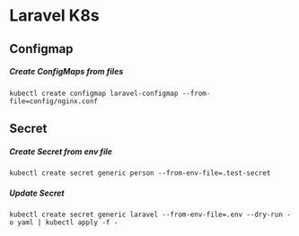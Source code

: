 # Laravel K8s

## Configmap
##### Create ConfigMaps from files
```
kubectl create configmap laravel-configmap --from-file=config/nginx.conf
```

## Secret
##### Create Secret from env file
```
kubectl create secret generic person --from-env-file=.test-secret
```

##### Update Secret
```
kubectl create secret generic laravel --from-env-file=.env --dry-run -o yaml | kubectl apply -f -
```
